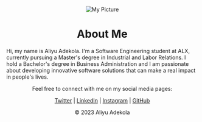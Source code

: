 <p align="center">
  <img src="https://pbs.twimg.com/profile_images/1635280999780356097/XCQeqNuy_400x400.jpg" alt="My Picture">
</p>

<h1 align="center">About Me</h1>

<p>Hi, my name is Aliyu Adekola. I'm a Software Engineering student at ALX, currently pursuing a Master's degree in Industrial and Labor Relations. I hold a Bachelor's degree in Business Administration and I am passionate about developing innovative software solutions that can make a real impact in people's lives.</p>

<p align="center">
  Feel free to connect with me on my social media pages:
</p>

<p align="center">
  <a href="https://twitter.com/realkingtino">Twitter</a> |
  <a href="https://www.linkedin.com/in/adekola-aliyu-a46484269">LinkedIn</a> |
  <a href="https://instagram.com/santiiino__">Instagram</a> |
  <a href="https://github.com/RealKingTino">GitHub</a>
</p>

<footer>
  <p align="center">© 2023 Aliyu Adekola</p>
</footer>

